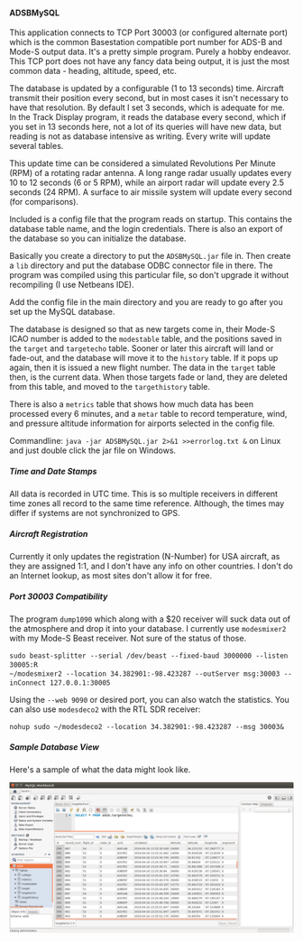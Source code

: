 #### ADSBMySQL
This application connects to TCP Port 30003 (or configured alternate port) which is the common Basestation compatible
port number for ADS-B and Mode-S output data. It's a pretty simple program. Purely a hobby endeavor. This TCP port does not have any fancy data being output, it is just the most common data - heading, altitude, speed, etc.

The database is updated by a configurable (1 to 13 seconds) time. Aircraft transmit their position every second, but in most cases it isn't necessary to have that resolution. By default I set 3 seconds, which is adequate for me. In the Track Display program, it reads the database every second, which if you set in 13 seconds here, not a lot of its queries will have new data, but reading is not as database intensive as writing. Every write will update several tables.

This update time can be considered a simulated Revolutions Per Minute (RPM) of a rotating radar antenna. A long range radar usually updates every 10 to 12 seconds (6 or 5 RPM), while an airport radar will update every 2.5 seconds (24 RPM). A surface to air missile system will update every second (for comparisons).

Included is a config file that the program reads on startup. This contains the database table name, and the login credentials. There is also an export of the database so you can initialize the database.

Basically you create a directory to put the ```ADSBMySQL.jar``` file in. Then create a ```lib``` directory and put the database ODBC connector file in there. The program was compiled using this particular file, so don't upgrade it without recompiling (I use Netbeans IDE).

Add the config file in the main directory and you are ready to go after you set up the MySQL database.

The database is designed so that as new targets come in, their Mode-S ICAO number is added to the ```modestable``` table, and the positions saved in the ```target``` and ```targetecho``` table. Sooner or later this aircraft will land or fade-out, and the database will move it to the ```history``` table. If it pops up again, then it is issued a new flight number. The data in the ```target``` table then, is the current data. When those targets fade or land, they are deleted from this table, and moved to the ```targethistory``` table.

There is also a ```metrics``` table that shows how much data has been processed every 6 minutes, and a ```metar``` table to record temperature, wind, and pressure altitude information for airports selected in the config file.

Commandline: ```java -jar ADSBMySQL.jar 2>&1 >>errorlog.txt &``` on Linux and just double click the jar file on Windows.

##### Time and Date Stamps
All data is recorded in UTC time. This is so multiple receivers in different time zones all record to the same time reference. Although, the times may differ if systems are not synchronized to GPS.

##### Aircraft Registration
Currently it only updates the registration (N-Number) for USA aircraft, as they are assigned 1:1, and I don't have any info on other countries. I don't do an Internet lookup, as most sites don't allow it for free.

##### Port 30003 Compatibility
The program ```dump1090``` which along with a $20 receiver will suck data out of the atmosphere and drop it into your database. I currently use ```modesmixer2``` with my Mode-S Beast receiver. Not sure of the status of those.
```
sudo beast-splitter --serial /dev/beast --fixed-baud 3000000 --listen 30005:R
~/modesmixer2 --location 34.382901:-98.423287 --outServer msg:30003 --inConnect 127.0.0.1:30005
```
Using the ```--web 9090``` or desired port, you can also watch the statistics. You can also use ```modesdeco2``` with the RTL SDR receiver:
```
nohup sudo ~/modesdeco2 --location 34.382901:-98.423287 --msg 30003&
```
##### Sample Database View
Here's a sample of what the data might look like.

![My image](screenshot.png)

